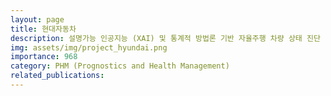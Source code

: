 ```yaml
---
layout: page
title: 현대자동차
description: 설명가능 인공지능 (XAI) 및 통계적 방법론 기반 자율주행 차량 상태 진단 및 고장예측 (2024.03 ~ 2024.11)
img: assets/img/project_hyundai.png
importance: 968
category: PHM (Prognostics and Health Management)
related_publications:
---
```


